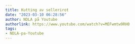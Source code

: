 ```yaml
---
title: Kutting av sellerirot
date: "2023-03-10 06:28:56"
author: NDLA på Youtube
authorlink: https://www.youtube.com/watch?v=MEFwmtw9RH0
tags:
- NDLA-pa-Youtube
---
```

